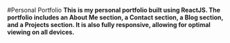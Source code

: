 #Personal Portfolio 
**This is my personal portfolio built using ReactJS. The portfolio includes an About Me section, a Contact section, a Blog section, and a Projects section. It is also fully responsive, allowing for optimal viewing on all devices.**

